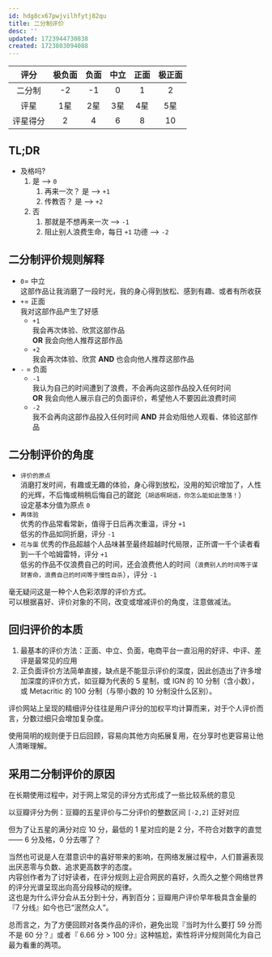 ```yaml
---
id: hdg8cx67pwjvilhfytj82qu
title: 二分制评价
desc: ''
updated: 1723944730838
created: 1723803094088
---
```


|   评分   | 极负面 | 负面 | 中立 | 正面 | 极正面 |
|:--------:|:------:|:----:|:----:|:----:|:------:|
|  二分制  |   -2   |  -1  |  0   |  1   |   2    |
|   评星   |  1星   | 2星  | 3星  | 4星  |  5星   |
| 评星得分 |   2    |  4   |  6   |  8   |   10   |

## TL;DR

- 及格吗?
  1. 是 --> `0`
     1. 再来一次？ 是 --> `+1`
     2. 传教否？ 是 --> `+2`
  2. 否
     1. 那就是不想再来一次 --> `-1`
     2. 阻止别人浪费生命，每日 `+1` 功德  --> `-2`

## 二分制评价规则解释

- `0`= 中立  
  这部作品让我消磨了一段时光，我的身心得到放松、感到有趣、或者有所收获
- `+`= 正面  
  我对这部作品产生了好感
  - `+1`  
    我会再次体验、欣赏这部作品  
    **OR** 我会向他人推荐这部作品
  - `+2`  
    我会再次体验、欣赏 **AND** 也会向他人推荐这部作品
- `-` = 负面  
  - `-1`  
    我认为自己的时间遭到了浪费，不会再向这部作品投入任何时间  
    **OR** 我会向他人展示自己的负面评价，希望他人不要因此浪费时间
  - `-2`  
    我不会再向这部作品投入任何时间 **AND** 并会劝阻他人观看、体验这部作品

## 二分制评价的角度

- `评价的原点`  
  消磨打发时间，有趣或无趣的体验，身心得到放松，没用的知识增加了，人性的光辉，不后悔或稍稍后悔自己的蹉跎（`胡适啊胡适，你怎么能如此堕落！`）  
  设定基本分值为原点 `0`
- `再体验`  
  优秀的作品常看常新，值得于日后再次重温，评分 `+1`  
  低劣的作品如同折磨，评分 `-1`
- `花与蛋`
  优秀的作品超越个人品味甚至最终超越时代局限，正所谓一千个读者看到一千个哈姆雷特，评分 `+1`  
  低劣的作品不仅浪费自己的时间，还会浪费他人的时间（`浪费别人的时间等于谋财害命，浪费自己的时间等于慢性自杀`），评分 `-1`

毫无疑问这是一种个人色彩浓厚的评价方式。  
可以根据喜好、评价对象的不同，改变或增减评价的角度，注意做减法。

## 回归评价的本质

1. 最基本的评价方法：正面、中立、负面，电商平台一直沿用的好评、中评、差评是最常见的应用
2. 正负面评价方法简单直接，缺点是不能显示评价的深度，因此创造出了许多增加深度的评价方式，如豆瓣为代表的 5 星制，或 IGN 的 10 分制（含小数），或 Metacritic 的 100 分制（与带小数的 10 分制没什么区别）。

评价网站上呈现的精细评分往往是用户评分的加权平均计算而来，对于个人评价而言，分数过细只会增加复杂度。

使用简明的规则便于日后回顾，容易向其他方向拓展复用，在分享时也更容易让他人清晰理解。

## 采用二分制评价的原因

在长期使用过程中，对于网上常见的评分方式形成了一些比较系统的意见

以豆瓣评分为例：豆瓣的五星评价与二分评价的整数区间  `[-2,2]`  正好对应

但为了让五星的满分对应 10 分，最低的 1 星对应的是 2 分，不符合对数字的直觉 —— 6 分及格，0 分去哪了？

当然也可说是人在潜意识中的喜好带来的影响，在网络发展过程中，人们普遍表现出厌恶零与负数、追求更高数字的态度。  
内容创作者为了讨好读者，在评分规则上迎合网民的喜好，久而久之整个网络世界的评分光谱呈现出向高分段移动的规律。  
这也是为什么评分会从五分到十分，再到百分；豆瓣用户评价早年极具含金量的『7 分线』如今也已“泯然众人”。

总而言之，为了方便回顾对各类作品的评价，避免出现『当时为什么要打 59 分而不是 60 分？』或者『 6.66 分 > 100 分』这种尴尬，索性将评分规则简化为自己最为看重的两项。
